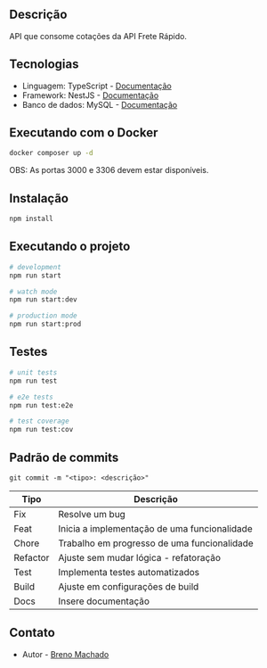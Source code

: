 ## Descrição

API que consome cotações da API Frete Rápido.

## Tecnologias
- Linguagem: TypeScript - [Documentação](https://www.typescriptlang.org/)
- Framework: NestJS - [Documentação](https://docs.nestjs.com/)
- Banco de dados: MySQL - [Documentação](https://dev.mysql.com/doc/)

## Executando com o Docker

```bash
docker composer up -d
```
OBS: As portas 3000 e 3306 devem estar disponíveis.

## Instalação

```bash
npm install
```

## Executando o projeto

```bash
# development
npm run start

# watch mode
npm run start:dev

# production mode
npm run start:prod
```

## Testes

```bash
# unit tests
npm run test

# e2e tests
npm run test:e2e

# test coverage
npm run test:cov
```

## Padrão de commits
```shell
git commit -m "<tipo>: <descrição>"
```

| Tipo     | Descrição |
|----------| ------ |
| Fix      | Resolve um bug |
| Feat     | Inicia a implementação de uma funcionalidade | 
| Chore    |  Trabalho em progresso de uma funcionalidade | 
| Refactor |  Ajuste sem mudar lógica - refatoração | 
| Test     |  Implementa testes automatizados |
| Build    |   Ajuste em configurações de build |
| Docs     |  Insere documentação |

## Contato

- Autor - [Breno Machado](https://brenomachado.dev)
